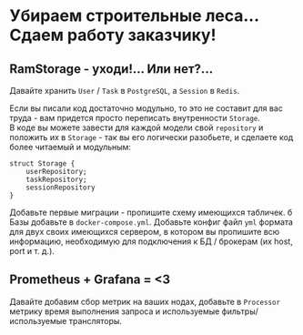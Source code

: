 # Убираем строительные леса... Сдаем работу заказчику!

## RamStorage - уходи!... Или нет?...

Давайте хранить `User` / `Task` в `PostgreSQL`, а `Session` в `Redis`.  

Если вы писали код достаточно модульно, то это не составит для вас труда - вам придется просто переписать внутренности `Storage`.  
В коде вы можете завести для каждой модели свой `repository` и положить их в `Storage` - так вы его логически разобьете, и сделаете код более читаемый и модульным:      

```
struct Storage {
    userRepository;
    taskRepository;
    sessionRepository
}
```

Добавьте первые миграции - пропишите схему имеющихся табличек. б
Базы добавьте в `docker-compose.yml`. Добавьте конфиг файл `yml` формата для двух своих имеющихся сервером, в котором вы пропишите всю информацию, необходимую для подключения к БД / брокерам (их host, port и т. д.).


## Prometheus + Grafana = <3

Давайте добавим сбор метрик на ваших нодах, добавьте в `Processor` метрику время выполнения запроса и используемые фильтры/используемые трансляторы.    
